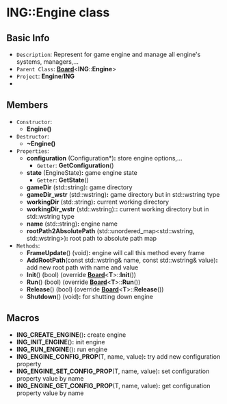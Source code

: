 # ING::Engine class #

## Basic Info ##
- `Description`: Represent for game engine and manage all engine's systems, managers,...
- `Parent Class`: [**Board**]()<**ING**::**Engine**>
- `Project`: **Engine**/**ING**
- 
##  Members ##
- `Constructor`:
	+ **Engine()**
- `Destructor`:
	+ **~Engine()**
- `Properties`:
	+ **configuration** (Configuration*)**:** store engine options,...
		* `Getter`: **GetConfiguration**()
	+ **state** (EngineState)**:** game engine state
		* `Getter`: **GetState**()
	+ **gameDir** (std::string)**:** game directory
	+ **gameDir_wstr** (std::wstring)**:** game directory but in std::wstring type
	+ **workingDir** (std::string)**:** current working directory
	+ **workingDir_wstr** (std::wstring):**:** current working directory but in std::wstring type
	+ **name** (std::string)**:** engine name
	+ **rootPath2AbsolutePath** (std::unordered_map<std::wstring, std::wstring>)**:** root path to absolute path map
- `Methods`:
	+ **FrameUpdate**() (void)**:** engine will call this method every frame
	+ **AddRootPath**(const std::wstring& name, const std::wstring& value)**:** add new root path with name and value
	+ **Init**() (bool) (override [**Board**]()<**T**>::**Init**())
	+ **Run**() (bool) (override [**Board**]()<**T**>::**Run**())
	+ **Release**() (bool) (override [**Board**]()<**T**>::**Release**())
	+ **Shutdown**() (void)**:** for shutting down engine

## Macros ##
+ **ING_CREATE_ENGINE**()**:** create engine
+ **ING_INIT_ENGINE**()**:** init engine
+ **ING_RUN_ENGINE**()**:** run engine
+ **ING_ENGINE_CONFIG_PROP**(T, name, value)**:** try add new configuration property
+ **ING_ENGINE_SET_CONFIG_PROP**(T, name, value)**:** set configuration property value by name
+ **ING_ENGINE_GET_CONFIG_PROP**(T, name, value)**:** get configuration property value by name
